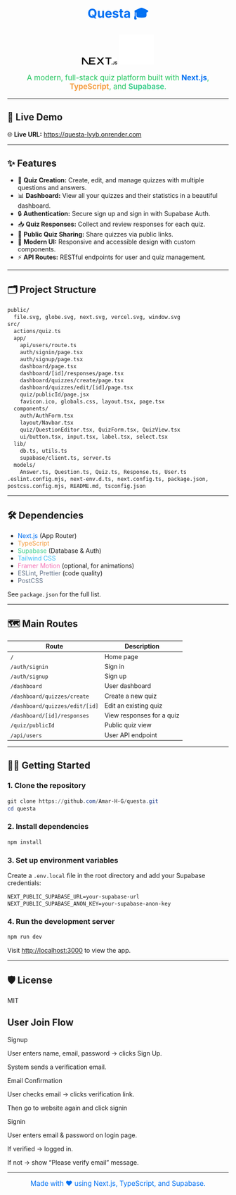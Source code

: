 <h1 align="center" style="color:#0070f3;">Questa 🎓</h1>
<p align="center">
  <img src="public/next.svg" width="80" alt="Next.js Logo" />
  <img src="public/vercel.svg" width="80" alt="Vercel Logo" />
</p>

<p align="center" style="color:#22c55e;font-size:1.2em;">
  A modern, full-stack quiz platform built with <b style="color:#0070f3;">Next.js</b>, <b style="color:#f59e42;">TypeScript</b>, and <b style="color:#3ecf8e;">Supabase</b>.
</p>

---

## 🚀 Live Demo

🌐 **Live URL:** https://questa-lyyb.onrender.com

---

## ✨ Features

- 📝 **Quiz Creation:** Create, edit, and manage quizzes with multiple questions and answers.
- 📊 **Dashboard:** View all your quizzes and their statistics in a beautiful dashboard.
- 🔒 **Authentication:** Secure sign up and sign in with Supabase Auth.
- 📥 **Quiz Responses:** Collect and review responses for each quiz.
- 👀 **Public Quiz Sharing:** Share quizzes via public links.
- 🎨 **Modern UI:** Responsive and accessible design with custom components.
- ⚡ **API Routes:** RESTful endpoints for user and quiz management.

---

## 🗂️ Project Structure

```
public/
  file.svg, globe.svg, next.svg, vercel.svg, window.svg
src/
  actions/quiz.ts
  app/
    api/users/route.ts
    auth/signin/page.tsx
    auth/signup/page.tsx
    dashboard/page.tsx
    dashboard/[id]/responses/page.tsx
    dashboard/quizzes/create/page.tsx
    dashboard/quizzes/edit/[id]/page.tsx
    quiz/publicId/page.jsx
    favicon.ico, globals.css, layout.tsx, page.tsx
  components/
    auth/AuthForm.tsx
    layout/Navbar.tsx
    quiz/QuestionEditor.tsx, QuizForm.tsx, QuizView.tsx
    ui/button.tsx, input.tsx, label.tsx, select.tsx
  lib/
    db.ts, utils.ts
    supabase/client.ts, server.ts
  models/
    Answer.ts, Question.ts, Quiz.ts, Response.ts, User.ts
.eslint.config.mjs, next-env.d.ts, next.config.ts, package.json, postcss.config.mjs, README.md, tsconfig.json
```

---

## 🛠️ Dependencies

- <span style="color:#0070f3">Next.js</span> (App Router)
- <span style="color:#f59e42">TypeScript</span>
- <span style="color:#3ecf8e">Supabase</span> (Database & Auth)
- <span style="color:#38bdf8">Tailwind CSS</span>
- <span style="color:#f472b6">Framer Motion</span> (optional, for animations)
- <span style="color:#64748b">ESLint</span>, <span style="color:#64748b">Prettier</span> (code quality)
- <span style="color:#64748b">PostCSS</span>

See `package.json` for the full list.

---

## 🗺️ Main Routes

| Route                          | Description               |
| ------------------------------ | ------------------------- |
| `/`                            | Home page                 |
| `/auth/signin`                 | Sign in                   |
| `/auth/signup`                 | Sign up                   |
| `/dashboard`                   | User dashboard            |
| `/dashboard/quizzes/create`    | Create a new quiz         |
| `/dashboard/quizzes/edit/[id]` | Edit an existing quiz     |
| `/dashboard/[id]/responses`    | View responses for a quiz |
| `/quiz/publicId`               | Public quiz view          |
| `/api/users`                   | User API endpoint         |

---

## 🧑‍💻 Getting Started

### 1. Clone the repository

```powershell
git clone https://github.com/Amar-H-G/questa.git
cd questa
```

### 2. Install dependencies

```powershell
npm install
```

### 3. Set up environment variables

Create a `.env.local` file in the root directory and add your Supabase credentials:

```env
NEXT_PUBLIC_SUPABASE_URL=your-supabase-url
NEXT_PUBLIC_SUPABASE_ANON_KEY=your-supabase-anon-key
```

### 4. Run the development server

```powershell
npm run dev
```

Visit [http://localhost:3000](http://localhost:3000) to view the app.

---

## 🛡️ License

MIT


## User Join Flow 
Signup

User enters name, email, password → clicks Sign Up.

System sends a verification email.

Email Confirmation

User checks email → clicks verification link.

Then go to website again and click signin

Signin

User enters email & password on login page.

If verified → logged in.

If not → show “Please verify email” message.

---

<p align="center" style="color:#0070f3;font-size:1.1em;">
  Made with ❤️ using Next.js, TypeScript, and Supabase.
</p>
